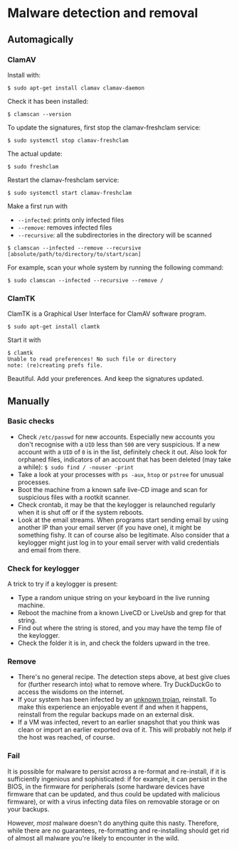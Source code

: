 # Malware detection and removal

## Automagically

### ClamAV

Install with:

    $ sudo apt-get install clamav clamav-daemon

Check it has been installed:

    $ clamscan --version

To update the signatures, first stop the clamav-freshclam service:

    $ sudo systemctl stop clamav-freshclam

The actual update:

    $ sudo freshclam

Restart the clamav-freshclam service:

    $ sudo systemctl start clamav-freshclam

Make a first run with
* `--infected`: prints only infected files
* `--remove`: removes infected files
* `--recursive`: all the subdirectories in the directory will be scanned

```text
$ clamscan --infected --remove --recursive [absolute/path/to/directory/to/start/scan]
```

For example, scan your whole system by running the following command:

    $ sudo clamscan --infected --recursive --remove /

### ClamTK

ClamTK is a Graphical User Interface for ClamAV software program.

    $ sudo apt-get install clamtk

Start it with

    $ clamtk
    Unable to read preferences! No such file or directory
    note: (re)creating prefs file.

Beautiful. Add your preferences. And keep the signatures updated.

## Manually

### Basic checks

* Check `/etc/passwd` for new accounts. Especially new accounts you don't recognise with a `UID` less than `500` are very suspicious. If a new account with a `UID` of `0` is in the list, definitely check it out. Also look for orphaned files, indicators of an account that has been deleted (may take a while): `$ sudo find / -nouser -print`
* Take a look at your processes with `ps -aux`, `htop` or `pstree` for unusual processes. 
* Boot the machine from a known safe live-CD image and scan for suspicious files with a rootkit scanner.
* Check crontab, it may be that the keylogger is relaunched regularly when it is shut off or if the system reboots.
* Look at the email streams. When programs start sending email by using another IP than your email server (if you have one), it might be something fishy. It can of course also be legitimate. Also consider that a keylogger might just log in to your email server with valid credentials and email from there.

### Check for keylogger

A trick to try if a keylogger is present:

* Type a random unique string on your keyboard in the live running machine.
* Reboot the machine from a known LiveCD or LiveUsb and grep for that string.
* Find out where the string is stored, and you may have the temp file of the keylogger.
* Check the folder it is in, and check the folders upward in the tree.

### Remove

* There's no general recipe. The detection steps above, at best give clues for (further research into) what to remove where. Try DuckDuckGo to access the wisdoms on the internet.
* If your system has been infected by an [unknown trojan](analysing-trojans.md), reinstall. To make this experience an enjoyable event if and when it happens, reinstall from the regular backups made on an external disk. 
* If a VM was infected, revert to an earlier snapshot that you think was clean or import an earlier exported ova of it. This will probably not help if the host was reached, of course.

### Fail

It is possible for malware to persist across a re-format and re-install, if it is sufficiently ingenious and sophisticated: if for example, it can persist in the BIOS, in the firmware for peripherals (some hardware devices have firmware that can be updated, and thus could be updated with malicious firmware), or with a virus infecting data files on removable storage or on your backups. 

However, *most* malware doesn't do anything quite this nasty. Therefore, while there are no guarantees, re-formatting and re-installing should get rid of almost all malware you're likely to encounter in the wild. 
